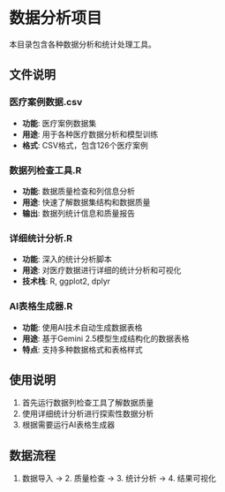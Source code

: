 # 数据分析项目

本目录包含各种数据分析和统计处理工具。

## 文件说明

### 医疗案例数据.csv
- **功能**: 医疗案例数据集
- **用途**: 用于各种医疗数据分析和模型训练
- **格式**: CSV格式，包含126个医疗案例

### 数据列检查工具.R
- **功能**: 数据质量检查和列信息分析
- **用途**: 快速了解数据集结构和数据质量
- **输出**: 数据列统计信息和质量报告

### 详细统计分析.R
- **功能**: 深入的统计分析脚本
- **用途**: 对医疗数据进行详细的统计分析和可视化
- **技术栈**: R, ggplot2, dplyr

### AI表格生成器.R
- **功能**: 使用AI技术自动生成数据表格
- **用途**: 基于Gemini 2.5模型生成结构化的数据表格
- **特点**: 支持多种数据格式和表格样式

## 使用说明
1. 首先运行数据列检查工具了解数据质量
2. 使用详细统计分析进行探索性数据分析
3. 根据需要运行AI表格生成器

## 数据流程
1. 数据导入 → 2. 质量检查 → 3. 统计分析 → 4. 结果可视化 